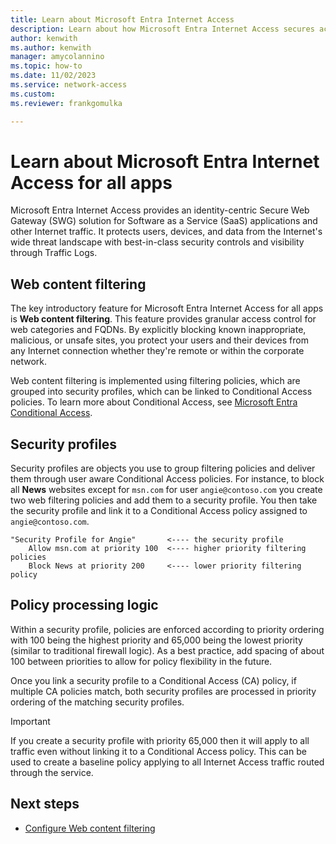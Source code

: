 ```yaml
---
title: Learn about Microsoft Entra Internet Access
description: Learn about how Microsoft Entra Internet Access secures access to the Internet.
author: kenwith
ms.author: kenwith
manager: amycolannino
ms.topic: how-to
ms.date: 11/02/2023
ms.service: network-access
ms.custom: 
ms.reviewer: frankgomulka

---
```


# Learn about Microsoft Entra Internet Access for all apps

Microsoft Entra Internet Access provides an identity-centric Secure Web Gateway (SWG) solution for Software as a Service (SaaS) applications and other Internet traffic. It protects users, devices, and data from the Internet's wide threat landscape with best-in-class security controls and visibility through Traffic Logs.

## Web content filtering

The key introductory feature for Microsoft Entra Internet Access for all apps is **Web content filtering**. This feature provides granular access control for web categories and FQDNs. By explicitly blocking known inappropriate, malicious, or unsafe sites, you protect your users and their devices from any Internet connection whether they're remote or within the corporate network.

Web content filtering is implemented using filtering policies, which are grouped into security profiles, which can be linked to Conditional Access policies. To learn more about Conditional Access, see [Microsoft Entra Conditional Access](/azure/active-directory/conditional-access/).


## Security profiles

Security profiles are objects you use to group filtering policies and deliver them through user aware Conditional Access policies. For instance, to block all **News** websites except for `msn.com` for user `angie@contoso.com` you create two web filtering policies and add them to a security profile. You then take the security profile and link it to a Conditional Access policy assigned to `angie@contoso.com`.

```
"Security Profile for Angie"       <---- the security profile
    Allow msn.com at priority 100  <---- higher priority filtering policies
    Block News at priority 200     <---- lower priority filtering policy
```

## Policy processing logic
Within a security profile, policies are enforced according to priority ordering with 100 being the highest priority and 65,000 being the lowest priority (similar to traditional firewall logic). As a best practice, add spacing of about 100 between priorities to allow for policy flexibility in the future.

Once you link a security profile to a Conditional Access (CA) policy, if multiple CA policies match, both security profiles are processed in priority ordering of the matching security profiles.

> [!IMPORTANT]
> If you create a security profile with priority 65,000 then it will apply to all traffic even without linking it to a Conditional Access policy. This can be used to create a baseline policy applying to all Internet Access traffic routed through the service.

## Next steps

- [Configure Web content filtering](how-to-configure-web-content-filtering.md)
